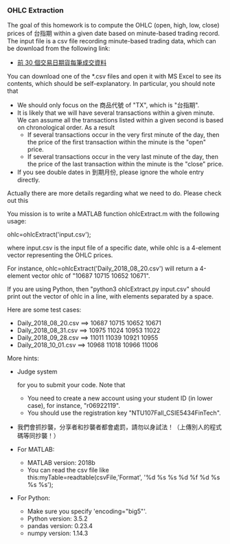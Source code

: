 ### OHLC Extraction

The goal of this homework is to compute the OHLC (open, high, low, close) prices of 台指期 within a given date based on minute-based trading record. The input file is a csv file recording minute-based trading data, which can be download from the following link:

- [前 30 個交易日期貨每筆成交資料](http://www.taifex.com.tw/cht/3/dlFutPrevious30DaysSalesData)

You can download one of the *.csv files and open it with MS Excel to see its contents, which should be self-explanatory. In particular, you should note that

- We should only focus on the 商品代號 of "TX", which is "台指期".
- It is likely that we will have several transactions within a given minute. We can assume all the transactions listed within a given second is based on chronological order. As a result
  - If several transactions occur in the very first minute of the day, then the price of the first transaction within the minute is the "open" price.
  - If several transactions occur in the very last minute of the day, then the price of the last transaction within the minute is the "close" price.
- If you see double dates in 到期月份, please ignore the whole entry directly.

Actually there are more details regarding what we need to do. Please check out this 

You mission is to write a MATLAB function ohlcExtract.m with the following usage:

ohlc=ohlcExtract('input.csv');

where input.csv is the input file of a specific date, while ohlc is a 4-element vector representing the OHLC prices.

For instance, ohlc=ohlcExtract('Daily_2018_08_20.csv') will return a 4-element vector ohlc of "10687 10715 10652 10671".

If you are using Python, then "python3 ohlcExtract.py input.csv" should print out the vector of ohlc in a line, with elements separated by a space.

Here are some test cases:

- Daily_2018_08_20.csv ==> 10687 10715 10652 10671
- Daily_2018_08_31.csv ==> 10975 11024 10953 11022
- Daily_2018_09_28.csv ==> 11011 11039 10921 10955
- Daily_2018_10_01.csv ==> 10968 11018 10966 11006

More hints:

- Judge system

   for you to submit your code. Note that

  - You need to create a new account using your student ID (in lower case), for instance, "r06922119".
  - You should use the registration key "NTU107Fall_CSIE5434FinTech".

- 我們會抓抄襲，分享者和抄襲者都會處罰，請勿以身試法！（上傳別人的程式碼等同抄襲！）

- For MATLAB:

  - MATLAB version: 2018b
  - You can read the csv file like this:myTable=readtable(csvFile,'Format', '%d %s %s %d %f %d %s %s %s');

- For Python:

  - Make sure you specify 'encoding="big5"'.
  - Python version: 3.5.2
  - pandas version: 0.23.4
  - numpy version: 1.14.3
